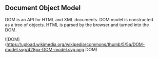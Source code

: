 ## Document Object Model
DOM is an API for HTML and XML documents. DOM model is constructed as a tree of objects. HTML is parsed by the browser and turned into the DOM.

![DOM](https://upload.wikimedia.org/wikipedia/commons/thumb/5/5a/DOM-model.svg/428px-DOM-model.svg.png DOM)

